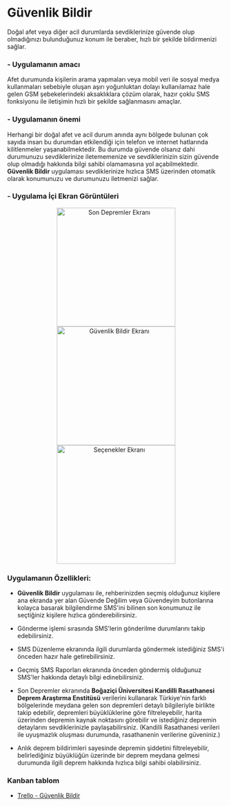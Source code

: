 # Güvenlik Bildir

Doğal afet veya diğer acil durumlarda sevdiklerinize güvende olup olmadığınızı bulunduğunuz konum ile beraber, hızlı bir şekilde bildirmenizi sağlar.

### - Uygulamanın amacı

Afet durumunda kişilerin arama yapmaları veya mobil veri ile sosyal medya kullanmaları sebebiyle oluşan aşırı yoğunluktan dolayı kullanılamaz hale gelen GSM şebekelerindeki aksaklıklara çözüm olarak, hazır çoklu SMS fonksiyonu ile iletişimin hızlı bir şekilde sağlanmasını amaçlar.

### - Uygulamanın önemi

Herhangi bir doğal afet ve acil durum anında aynı bölgede bulunan çok sayıda insan bu durumdan etkilendiği için telefon ve internet hatlarında kilitlenmeler yaşanabilmektedir.
Bu durumda güvende olsanız dahi durumunuzu sevdiklerinize iletememenize ve sevdiklerinizin sizin güvende olup olmadığı hakkında bilgi sahibi olamamasına yol açabilmektedir. 
**Güvenlik Bildir** uygulaması sevdiklerinize hızlıca SMS üzerinden otomatik olarak konumunuzu ve durumunuzu iletmenizi sağlar.

### - Uygulama İçi Ekran Görüntüleri

<p align="center">
  <img src="docs/son_depremler.gif" width="275" alt="Son Depremler Ekranı">
  <img src="docs/guvenlik_bildir.gif" width="275" alt="Güvenlik Bildir Ekranı">
  <img src="docs/secenekler.gif" width="275" alt="Seçenekler Ekranı">
</p>

### Uygulamanın Özellikleri:

- **Güvenlik Bildir** uygulaması ile, rehberinizden seçmiş olduğunuz kişilere ana ekranda yer alan Güvende Değilim veya Güvendeyim butonlarına kolayca basarak bilgilendirme SMS'ini bilinen son konumunuz ile seçtiğiniz kişilere hızlıca gönderebilirsiniz.

- Gönderme işlemi sırasında SMS'lerin gönderilme durumlarını takip edebilirsiniz.

- SMS Düzenleme ekranında ilgili durumlarda göndermek istediğiniz SMS'i önceden hazır hale getirebilirsiniz.

- Geçmiş SMS Raporları ekranında önceden göndermiş olduğunuz SMS'ler hakkında detaylı bilgi edinebilirsiniz.

- Son Depremler ekranında **Boğaziçi Üniversitesi Kandilli Rasathanesi Deprem Araştırma Enstitüsü** verilerini kullanarak Türkiye'nin farklı bölgelerinde meydana gelen son depremleri detaylı bilgileriyle birlikte takip edebilir, depremleri büyüklüklerine göre filtreleyebilir, harita üzerinden depremin kaynak noktasını görebilir ve istediğiniz depremin detaylarını sevdiklerinizle paylaşabilirsiniz.
(Kandilli Rasathanesi verileri ile uyuşmazlık oluşması durumunda, rasathanenin verilerine güveniniz.)

- Anlık deprem bildirimleri sayesinde depremin şiddetini filtreleyebilir, belirlediğiniz büyüklüğün üzerinde bir deprem meydana gelmesi durumunda ilgili deprem hakkında hızlıca bilgi sahibi olabilirsiniz.

### Kanban tablom

- [Trello - Güvenlik Bildir](https://trello.com/b/Wo8QHExv/g%C3%BCvenlikbildir)